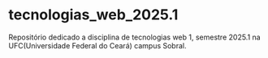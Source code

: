 # tecnologias_web_2025.1
Repositório dedicado a disciplina de tecnologias web 1, semestre 2025.1 na UFC(Universidade Federal do Ceará) campus Sobral.
